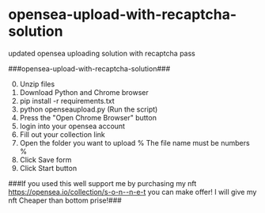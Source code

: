 # opensea-upload-with-recaptcha-solution
updated opensea uploading solution with recaptcha pass 

###opensea-upload-with-recaptcha-solution###

0. Unzip files
1. Download Python and Chrome browser 
2. pip install -r requirements.txt
3. python openseaupload.py (Run the script)
4. Press the "Open Chrome Browser" button
5. login into your opensea account
6. Fill out your collection link
7. Open the folder you want to upload % The file name must be numbers % 
8. Click Save form
9. Click Start button

###If you used this well support me by purchasing my nft 
https://opensea.io/collection/s-o-n--n-e-t you can make offer! I will give my nft Cheaper than bottom prise!###
